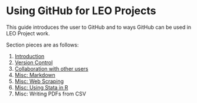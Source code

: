 # Using GitHub for LEO Projects 

This guide introduces the user to GitHub and to ways GitHub can be used in LEO Project work.

Section pieces are as follows: 
1. [Introduction](https://github.com/BeccaBrough/UsingGitHubLEO/blob/master/Content/Introduction.md)
2. [Version Control](https://github.com/BeccaBrough/UsingGitHubLEO/blob/master/Content/VersionControl.md)
3. [Collaboration with other users](https://github.com/BeccaBrough/UsingGitHubLEO/blob/master/Content/Collaboration.md)
4. [Misc: Markdown](https://github.com/BeccaBrough/UsingGitHubLEO/blob/master/Content/Markdown.md)
5. [Misc: Web Scraping](https://github.com/BeccaBrough/UsingGitHubLEO/tree/master/Content/WebScraping)
6. [Misc: Using Stata in R](https://github.com/BeccaBrough/UsingGitHubLEO/tree/master/Content/UsingStataAndR)
7. Misc: Writing PDFs from CSV
